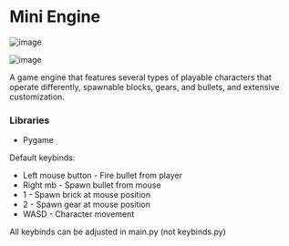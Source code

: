 # Mini Engine
![image](https://github.com/acer-leon-dev/Mini-Engine/assets/165339599/b12f8d36-b0fe-4d9a-968d-5c070673bd55)


![image](https://github.com/acer-leon-dev/Mini-Engine/assets/165339599/4e63997f-393a-4aaf-b2f0-98e00c54a580)

A game engine that features several types of playable characters that operate differently, spawnable blocks, gears, and bullets, and extensive customization.
### Libraries
- Pygame

Default keybinds:
- Left mouse button - Fire bullet from player
- Right mb - Spawn bullet from mouse
- 1 - Spawn brick at mouse position
- 2 - Spawn gear at mouse position
- WASD - Character movement

All keybinds can be adjusted in main.py (not keybinds.py)
